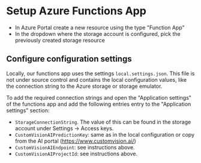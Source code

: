 # Setup Azure Functions App

* In Azure Portal create a new resource using the type "Function App"
* In the dropdown where the storage account is configured, pick the previously created storage resource

## Configure configuration settings

Locally, our functions app uses the settings `local.settings.json`. This file is not under source control and contains the local configuration values, like the connection string to the Azure storage or storage emulator. 

To add the required connection strings and open the "Application settings" of the functions app and add the following entries entry to the "Application settings" section:

* `StorageConnectionString`. The value of this can be found in the storage account under Settings -> Access keys.
* `CustomVisionAIPredictionKey`: same as in the local configuration or copy from the AI portal (https://www.customvision.ai/)
* `CustomVisionAIEndpoint`: see instructions above.
* `CustomVisionAIProjectId`: see instructions above.